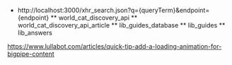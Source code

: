 

* http://localhost:3000/xhr_search.json?q={queryTerm}&endpoint={endpoint}
** world_cat_discovery_api
** world_cat_discovery_api_article
** lib_guides_database
** lib_guides
** lib_answers

https://www.lullabot.com/articles/quick-tip-add-a-loading-animation-for-bigpipe-content

